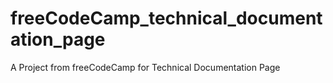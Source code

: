 # freeCodeCamp_technical_documentation_page
A Project from freeCodeCamp for Technical Documentation Page
